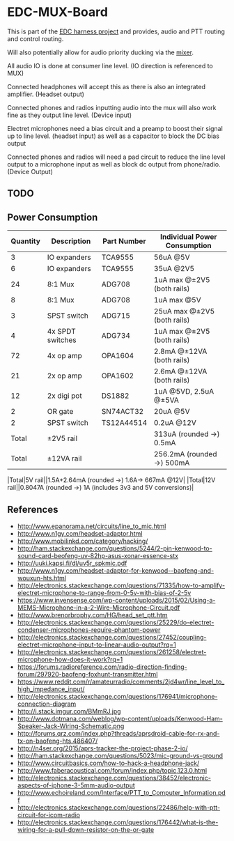 # EDC-MUX-Board

This is part of the [EDC harness
project](https://github.com/sww1235/edc-harness) and provides, audio and PTT
routing and control routing.

Will also potentially allow for audio priority ducking
via the [mixer](https://github.com/sww1235/portable-line-mixer).

All audio IO is done at consumer line level. (IO direction is referenced to MUX)

Connected headphones will accept this as there is also an integrated amplifier.
(Headset output)

Connected phones and radios inputting audio into the mux will also work fine as
they output line level. (Device input)

Electret microphones need a bias circuit and a preamp to boost their signal up
to line level. (headset input) as well as a capacitor to block the DC bias output

Connected phones and radios will need a pad circuit to reduce the line level
output to a microphone input as well as block dc output from phone/radio.
(Device Output)

## TODO



## Power Consumption

|Quantity|Description|Part Number|Individual Power Consumption|
|--------|-----------|-----------|----------------------------|
|3|IO expanders|TCA9555|56uA \@5V|
|6|IO expanders|TCA9555|35uA \@2V5|
|24|8:1 Mux|ADG708|1uA max \@±2V5 (both rails)|
|8|8:1 Mux|ADG708|1uA max \@5V|
|3|SPST switch|ADG715|25uA max \@±2V5 (both rails)|
|4|4x SPDT switches|ADG734|1uA max \@±2V5 (both rails)|
|72|4x op amp|OPA1604|2.8mA \@±12VA (both rails)|
|21|2x op amp|OPA1602|2.6mA \@±12VA (both rails)|
|12|2x digi pot|DS1882| 1uA \@5VD, 2.5uA \@±5VA|
|2|OR gate|SN74ACT32|20uA \@5V|
|2|SPST switch|TS12A44514|0.2uA \@12V|
|Total|±2V5 rail|| 313uA (rounded ->) 0.5mA|
|Total|±12VA rail|| 256.2mA (rounded ->) 500mA|

|Total|5V rail||1.5A+2.64mA (rounded ->) 1.6A-> 667mA \@12V|
|Total|12V rail||0.8047A (rounded ->) 1A (includes 3v3 and 5V conversions)|


## References

-   <http://www.epanorama.net/circuits/line_to_mic.html>
-   <http://www.n1gy.com/headset-adaptor.html>
-   <http://www.mobilinkd.com/category/hacking/>
-   <http://ham.stackexchange.com/questions/5244/2-pin-kenwood-to-sound-card-beofeng-uv-82hp-asus-xonar-essence-stx>
-   <http://uuki.kapsi.fi/dl/uv5r_spkmic.pdf>
-   <http://www.n1gy.com/headset-adaptor-for-kenwood--baofeng-and-wouxun-hts.html>
-   <http://electronics.stackexchange.com/questions/71335/how-to-amplify-electret-microphone-to-range-from-0-5v-with-bias-of-2-5v>
-   <https://www.invensense.com/wp-content/uploads/2015/02/Using-a-MEMS-Microphone-in-a-2-Wire-Microphone-Circuit.pdf>
-   <http://www.brenorbrophy.com/HG/head_set_ptt.htm>
-   <http://electronics.stackexchange.com/questions/25229/do-electret-condenser-microphones-require-phantom-power>
-   <http://electronics.stackexchange.com/questions/27452/coupling-electret-microphone-input-to-linear-audio-output?rq=1>
-   <http://electronics.stackexchange.com/questions/261258/electret-microphone-how-does-it-work?rq=1>
-   <https://forums.radioreference.com/radio-direction-finding-forum/297920-baofeng-foxhunt-transmitter.html>
-   <https://www.reddit.com/r/amateurradio/comments/2jd4wr/line_level_to_high_impedance_input/>
-   <http://electronics.stackexchange.com/questions/176941/microphone-connection-diagram>
-   <http://i.stack.imgur.com/BMmRJ.jpg>
-   <http://www.dotmana.com/weblog/wp-content/uploads/Kenwood-Ham-Speaker-Jack-Wiring-Schematic.png>
-   <http://forums.qrz.com/index.php?threads/aprsdroid-cable-for-rx-and-tx-on-baofeng-hts.486407/>
-   <http://n4ser.org/2015/aprs-tracker-the-project-phase-2-io/>
-   <http://ham.stackexchange.com/questions/5023/mic-ground-vs-ground>
-   <http://www.circuitbasics.com/how-to-hack-a-headphone-jack/>
-   <http://www.faberacoustical.com/forum/index.php/topic,123.0.html>
-   <http://electronics.stackexchange.com/questions/38452/electronic-aspects-of-iphone-3-5mm-audio-output>
-   <http://www.echoireland.com/Interface/PTT_to_Computer_Information.pdf>
-   <http://electronics.stackexchange.com/questions/22486/help-with-ptt-circuit-for-icom-radio>
-   <http://electronics.stackexchange.com/questions/176442/what-is-the-wiring-for-a-pull-down-resistor-on-the-or-gate>
